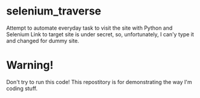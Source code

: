 # selenium_traverse
Attempt to automate everyday task to visit the site with Python and Selenium
Link to target site is under secret, so, unfortunately, I can'y type it and changed for dummy site.

# Warning!
Don't try to run this code!
This repostitory is for demonstrating the way I'm coding stuff.
